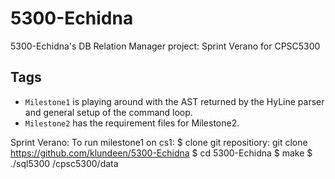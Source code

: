 # 5300-Echidna 

5300-Echidna's DB Relation Manager project: Sprint Verano for CPSC5300

## Tags
- <code>Milestone1</code> is playing around with the AST returned by the HyLine parser and general setup of the command loop.
- <code>Milestone2</code> has the requirement files for Milestone2.

Sprint Verano:
To run milestone1 on cs1:
$ clone git repositiory: git clone https://github.com/klundeen/5300-Echidna
$ cd 5300-Echidna
$ make
$ ./sql5300 /cpsc5300/data